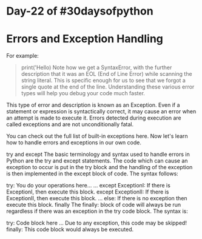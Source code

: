 # Day-22 of #30daysofpython

# Errors and Exception Handling

For example:
> print('Hello)
Note how we get a SyntaxError, with the further description that it was an EOL (End of Line Error) while scanning the string literal. This is specific enough for us to see that we forgot a single quote at the end of the line. Understanding these various error types will help you debug your code much faster.

This type of error and description is known as an Exception. Even if a statement or expression is syntactically correct, it may cause an error when an attempt is made to execute it. Errors detected during execution are called exceptions and are not unconditionally fatal.

You can check out the full list of built-in exceptions here. Now let's learn how to handle errors and exceptions in our own code.

try and except
The basic terminology and syntax used to handle errors in Python are the try and except statements. The code which can cause an exception to occur is put in the try block and the handling of the exception is then implemented in the except block of code. The syntax follows:

try:
   You do your operations here...
   ...
except ExceptionI:
   If there is ExceptionI, then execute this block.
except ExceptionII:
   If there is ExceptionII, then execute this block.
   ...
else:
   If there is no exception then execute this block. 
finally
The finally: block of code will always be run regardless if there was an exception in the try code block. The syntax is:

try:
   Code block here
   ...
   Due to any exception, this code may be skipped!
finally:
   This code block would always be executed.
